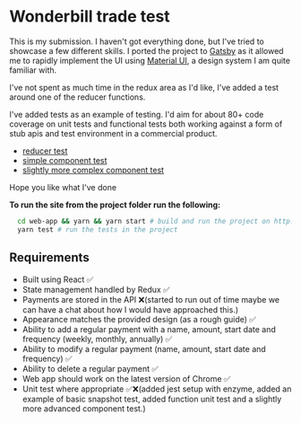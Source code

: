 # Wonderbill trade test

This is my submission. I haven't got everything done, but I've tried to showcase a few different skills. I ported the project to [Gatsby](https://www.gatsbyjs.com/) as it allowed me to rapidly implement the UI using [Material UI](https://material-ui.com/), a design system I am quite familiar with.

I've not spent as much time in the redux area as I'd like, I've added a test around one of the reducer functions.  

I've added tests as an example of testing. I'd aim for about 80+ code coverage on unit tests and functional tests both working against a form of stub apis and test environment in a commercial product.

- [reducer test](https://github.com/moogus/wonder-bill-tracking/blob/main/web-app/src/state/payment.spec.js)
- [simple component test](https://github.com/moogus/wonder-bill-tracking/blob/main/web-app/src/views/add/add.spec.js)
- [slightly more complex component test](https://github.com/moogus/wonder-bill-tracking/blob/main/web-app/src/views/edit/edit.spec.js)

Hope you like what I've done

**To run the site from the project folder run the following:**
```bash
  cd web-app && yarn && yarn start # build and run the project on http://localhost:8000/
  yarn test # run the tests in the project
```

## Requirements ##

- Built using React ✅
- State management handled by Redux ✅
- Payments are stored in the API ❌(started to run out of time maybe we can have a chat about how I would have approached this.)
- Appearance matches the provided design (as a rough guide) ✅
- Ability to add a regular payment with a name, amount, start date and frequency (weekly, monthly, annually) ✅
- Ability to modify a regular payment (name, amount, start date and frequency) ✅
- Ability to delete a regular payment ✅
- Web app should work on the latest version of Chrome ✅
- Unit test where appropriate ✅❌(added jest setup with enzyme, added an example of basic snapshot test, added function unit test and a slightly more advanced component test.)
